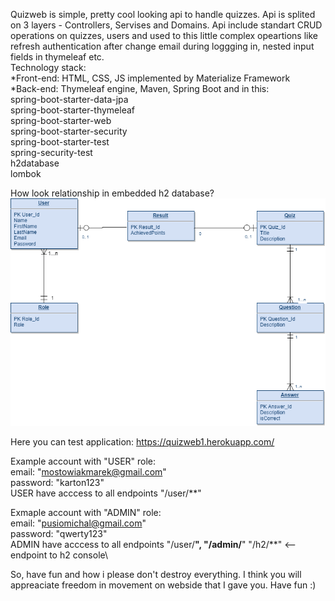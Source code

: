 Quizweb is simple, pretty cool looking api to handle quizzes.
Api is splited on 3 layers - Controllers, Servises and Domains. Api include standart CRUD operations on quizzes, users and used to this little complex opeartions like refresh authentication after change email during loggging in, nested input fields in thymeleaf etc.\
Technology stack:\
*Front-end: HTML, CSS, JS implemented by Materialize Framework \
*Back-end: Thymeleaf engine, Maven, Spring Boot and in this: \
spring-boot-starter-data-jpa\
spring-boot-starter-thymeleaf\
spring-boot-starter-web\
spring-boot-starter-security\
spring-boot-starter-test\
spring-security-test\
h2database\
lombok

How look relationship in embedded h2 database?
![alt text](https://github.com/mpusio/quizweb/blob/master/diagram1.png)

Here you can test application: https://quizweb1.herokuapp.com/ 

Example account with "USER" role:\
email: "mostowiakmarek@gmail.com"\
password: "karton123"\
USER have acccess to all endpoints "/user/**"

Exmaple account with "ADMIN" role:\
email: "pusiomichal@gmail.com"\
password: "qwerty123"\
ADMIN have acccess to all endpoints "/user/**", "/admin/**"
"/h2/**" <-- endpoint to h2 console\

So, have fun and how i please don't destroy everything. I think you will appreaciate freedom in movement on webside that I gave you.
Have fun :)

